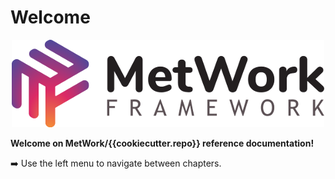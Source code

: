 # Welcome

<p align="center">
  <img src="images/big_logo.png" alt="metwork logo"/>
</p>

**Welcome on MetWork/{{cookiecutter.repo}} reference documentation!**

:arrow_right: Use the left menu to navigate between chapters.
